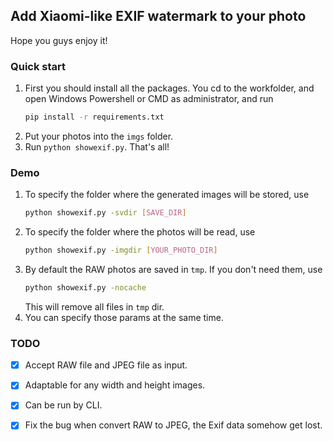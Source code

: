 ## Add Xiaomi-like EXIF watermark to your photo

Hope you guys enjoy it!

### Quick start
1. First you should install all the packages. You cd to the workfolder, and open Windows Powershell or CMD as administrator, and run
   ```bash
   pip install -r requirements.txt
   ```
2. Put your photos into the `imgs` folder.
3. Run `python showexif.py`. That's all!

### Demo
1. To specify the folder where the generated images will be stored, use
   ```bash
   python showexif.py -svdir [SAVE_DIR]
   ```
2. To specify the folder where the photos will be read, use
   ```bash
   python showexif.py -imgdir [YOUR_PHOTO_DIR]
   ```
3. By default the RAW photos are saved in `tmp`. If you don't need them, use
   ```bash
   python showexif.py -nocache
   ```
   This will remove all files in `tmp` dir.
4. You can specify those params at the same time.

### TODO
- [X] Accept RAW file and JPEG file as input.
- [X] Adaptable for any width and height images.
- [X] Can be run by CLI.
- [X] Fix the bug when convert RAW to JPEG, the Exif data somehow get lost.

